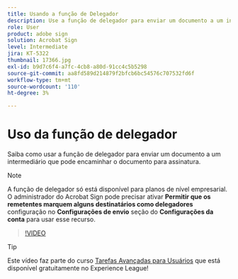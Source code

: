 ```yaml
---
title: Usando a função de Delegador
description: Use a função de delegador para enviar um documento a um intermediário que pode encaminhar o documento para assinatura
role: User
product: adobe sign
solution: Acrobat Sign
level: Intermediate
jira: KT-5322
thumbnail: 17366.jpg
exl-id: b9d7c6f4-a7fc-4cb8-a80d-91cc4c5b5298
source-git-commit: aa8fd589d214879f2bfcb6bc54576c707532fd6f
workflow-type: tm+mt
source-wordcount: '110'
ht-degree: 3%

---
```


# Uso da função de delegador

Saiba como usar a função de delegador para enviar um documento a um intermediário que pode encaminhar o documento para assinatura.

>[!NOTE]
>
>A função de delegador só está disponível para planos de nível empresarial. O administrador do Acrobat Sign pode precisar ativar **Permitir que os remetentes marquem alguns destinatários como delegadores** configuração no **Configurações de envio** seção do **Configurações da conta** para usar esse recurso.

>[!VIDEO](https://video.tv.adobe.com/v/343621?quality=12&learn=on&hidetitle=true)

>[!TIP]
>
>Este vídeo faz parte do curso [Tarefas Avançadas para Usuários](https://experienceleague.adobe.com/?recommended=Sign-U-1-2020.3) que está disponível gratuitamente no Experience League!
